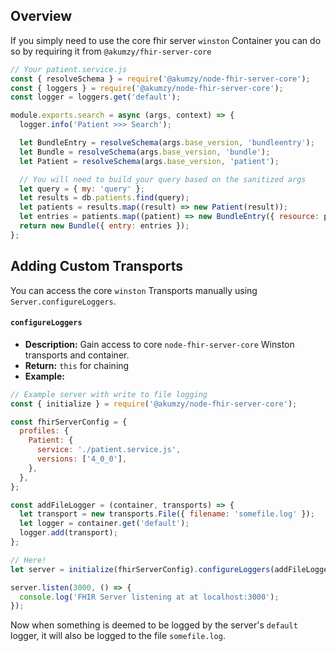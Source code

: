 ## Overview

If you simply need to use the core fhir server `winston` Container you can do so by requiring it from `@akumzy/fhir-server-core`

```javascript
// Your patient.service.js
const { resolveSchema } = require('@akumzy/node-fhir-server-core');
const { loggers } = require('@akumzy/node-fhir-server-core');
const logger = loggers.get('default');

module.exports.search = async (args, context) => {
  logger.info('Patient >>> Search');

  let BundleEntry = resolveSchema(args.base_version, 'bundleentry');
  let Bundle = resolveSchema(args.base_version, 'bundle');
  let Patient = resolveSchema(args.base_version, 'patient');

  // You will need to build your query based on the sanitized args
  let query = { my: 'query' };
  let results = db.patients.find(query);
  let patients = results.map((result) => new Patient(result));
  let entries = patients.map((patient) => new BundleEntry({ resource: patient }));
  return new Bundle({ entry: entries });
};
```

## Adding Custom Transports

You can access the core `winston` Transports manually using `Server.configureLoggers`.

#### `configureLoggers`

- **Description:** Gain access to core `node-fhir-server-core` Winston transports and container.
- **Return:** `this` for chaining
- **Example:**

```javascript
// Example server with write to file logging
const { initialize } = require('@akumzy/node-fhir-server-core');

const fhirServerConfig = {
  profiles: {
    Patient: {
      service: './patient.service.js',
      versions: ['4_0_0'],
    },
  },
};

const addFileLogger = (container, transports) => {
  let transport = new transports.File({ filename: 'somefile.log' });
  let logger = container.get('default');
  logger.add(transport);
};

// Here!
let server = initialize(fhirServerConfig).configureLoggers(addFileLogger);

server.listen(3000, () => {
  console.log('FHIR Server listening at at localhost:3000');
});
```

Now when something is deemed to be logged by the server's `default` logger, it will also be logged to the file `somefile.log`.
